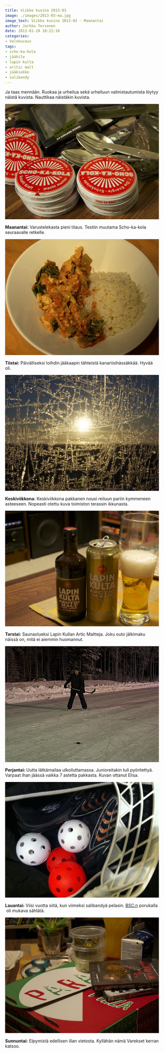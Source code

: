 ```yaml
---
title: Viikko kuvina 2013-03
image: ./images/2013-03-ma.jpg
image_text: Viikko kuvina 2013-03 - Maanantai
author: Jarkko Tervonen
date: 2013-01-20 18:22:10
categories:
- Valokuvaus
tags:
- scho-ka-kola
- jäähile
- lapin kulta
- arctic malt
- jääkiekko
- salibandy
---
```

Ja taas mennään. Ruokaa ja urheilua sekä urheiluun valmistautumista löytyy näistä kuvista. Nauttikaa näistäkin kuvista.

![Viikko kuvina 2013-03 - Maanantai](./images/2013-03-ma.jpg)

__Maanantai:__ Varustelekasta pieni tilaus. Testiin muutama Scho-ka-kola seuraavalle retkelle.

![Viikko kuvina 2013-03 - Tiistai](./images/2013-03-ti.jpg)

__Tiistai:__ Päivälliseksi loihdin jääkaapin tähteistä kanariisihässäkkää. Hyvää oli.

![Viikko kuvina 2013-03 - Keskiviikko](./images/2013-03-ke.jpg)

__Keskiviikkona:__ Keskiviikkona pakkanen nousi reiluun pariin kymmeneen asteeseen. Nopeasti otettu kuva toimiston terassin ikkunasta.

![Viikko kuvina 2013-03 - Torstai](./images/2013-03-to.jpg)

__Torstai:__ Saunaolueksi Lapin Kullan Artic Maltteja. Joku outo jälkimaku näissä on, mitä ei aiemmin huomannut.

![Viikko kuvina 2013-03 - Perjantai](./images/2013-03-pe.jpg)

__Perjantai:__ Uutta lätkämailaa ulkoiluttamassa. Junioreitakin tuli pyöritettyä. Varpaat ihan jäässä vaikka 7 astetta pakkasta. Kuvan ottanut Elisa.

![Viikko kuvina 2013-03 - Lauantai](./images/2013-03-la.jpg)

__Lauantai:__ Viisi vuotta siitä, kun viimeksi salibandyä pelasin. [BSC:n](http://bscdiscgolf.com/) porukalla  oli mukava sählätä.

![Viikko kuvina 2013-03 - Sunnuntai](./images/2013-03-su.jpg)

__Sunnuntai:__ Elpymistä edellisen illan vietosta. Kyllähän nämä Varekset kerran katsoo.
